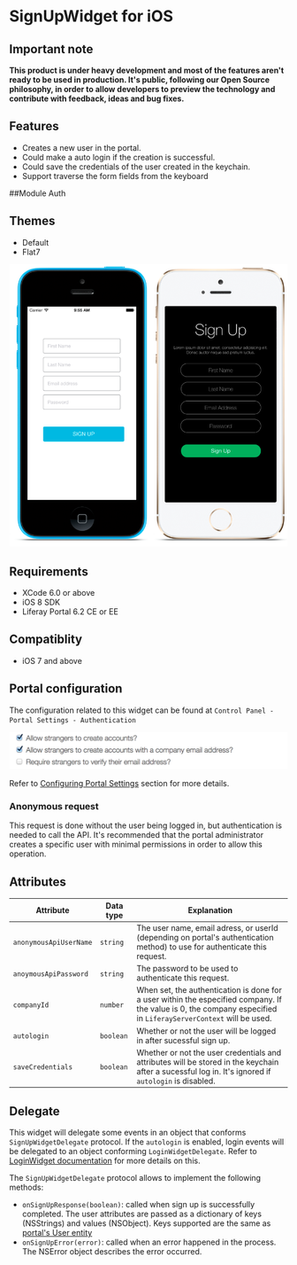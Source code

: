 # SignUpWidget for iOS

## Important note
__This product is under heavy development and most of the features aren't ready to be used in production.
It's public, following our Open Source philosophy, in order to allow developers to preview the technology and contribute with feedback, ideas and bug fixes.__

## Features
- Creates a new user in the portal.
- Could make a auto login if the creation is successful.
- Could save the credentials of the user created in the keychain.
- Support traverse the form fields from the keyboard

##Module
Auth

## Themes

- Default
- Flat7

![SignUp widget using Default and Flat7 themes](Images/signup.png "SignUp widget using Default and Flat7 themes")

## Requirements

- XCode 6.0 or above
- iOS 8 SDK
- Liferay Portal 6.2 CE or EE

## Compatiblity

- iOS 7 and above

## Portal configuration

The configuration related to this widget can be found at `Control Panel - Portal Settings - Authentication`

![](Images/portal-signup.png)

Refer to [Configuring Portal Settings](https://www.liferay.com/documentation/liferay-portal/6.2/user-guide/-/ai/portal-settings-liferay-portal-6-2-user-guide-16-en) section for more details.

### Anonymous request
This request is done without the user being logged in, but authentication is needed to call the API. It's recommended that the portal administrator creates a specific user with minimal permissions in order to allow this operation.

## Attributes

| Attribute | Data type | Explanation |
|-----------|-----------|-------------| 
|  `anonymousApiUserName` | `string` | The user name, email adress, or userId (depending on portal's authentication method) to use for authenticate this request. |
|  `anoymousApiPassword` | `string` | The password to be used to authenticate this request. |
|  `companyId` | `number` | When set, the authentication is done for a user within the especified company. If the value is 0, the company especified in `LiferayServerContext` will be used. |
|  `autologin` | `boolean` | Whether or not the user will be logged in after sucessful sign up. |
|  `saveCredentials` | `boolean` | Whether or not the user credentials and attributes will be stored in the keychain after a sucessful log in. It's ignored if `autologin` is disabled. |


## Delegate

This widget will delegate some events in an object that conforms `SignUpWidgetDelegate` protocol.
If the `autologin` is enabled, login events will be delegated to an object conforming `LoginWidgetDelegate`. Refer to [LoginWidget documentation](LoginWidget.md) for more details on this.

The `SignUpWidgetDelegate` protocol allows to implement the following methods:

- `onSignUpResponse(boolean)`: called when sign up is successfully completed. The user attributes are passed as a dictionary of keys (NSStrings) and values (NSObject). Keys supported are the same as [portal's User entity](https://github.com/liferay/liferay-portal/blob/6.2.x/portal-impl/src/com/liferay/portal/service.xml#L2227)
- `onSignUpError(error)`: called when an error happened in the process. The NSError object describes the error occurred.



    
    
